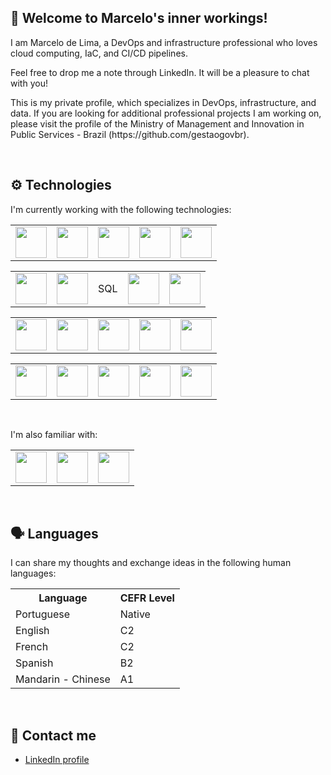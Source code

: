 ## :wave: Welcome to Marcelo's inner workings!

<p>I am Marcelo de Lima, a DevOps and infrastructure professional who loves cloud computing, IaC, and CI/CD pipelines.</p>
<p>Feel free to drop me a note through LinkedIn. It will be a pleasure to chat with you!</p>
<p>This is my private profile, which specializes in DevOps, infrastructure, and data. If you are looking for additional professional projects I am working on, please visit the profile of the Ministry of Management and Innovation in Public Services - Brazil (https://github.com/gestaogovbr).</p>
<br>

## :gear: Technologies

<p>I'm currently working with the following technologies:</p>
<table>
  <tr>
    <td><img src="https://cdn.jsdelivr.net/gh/devicons/devicon/icons/docker/docker-original.svg" width="50px" height="50px" /></td>
    <td><img src="https://cdn.jsdelivr.net/gh/devicons/devicon/icons/kubernetes/kubernetes-plain-wordmark.svg" width="50px" height="50px" /></td>
    <td><img src="https://cdn.jsdelivr.net/gh/devicons/devicon/icons/git/git-plain-wordmark.svg" width="50px" height="50px" /></td>
    <td><img src="https://cdn.jsdelivr.net/gh/devicons/devicon/icons/github/github-original-wordmark.svg" width="50px" height="50px" /></td>
    <td><img src="https://cdn.jsdelivr.net/gh/devicons/devicon/icons/gitlab/gitlab-original-wordmark.svg" width="50px" height="50px" /></td>
  </tr>
</table>
<table>
  <tr>
    <td><img src="https://cdn.jsdelivr.net/gh/devicons/devicon/icons/python/python-original-wordmark.svg" width="50px" height="50px" /></td>
    <td><img src="https://cdn.jsdelivr.net/gh/devicons/devicon/icons/r/r-original.svg" width="50px" height="50px" /></td>
    <td>SQL</td>
    <td><img src="https://cdn.jsdelivr.net/gh/devicons/devicon/icons/mysql/mysql-original-wordmark.svg" width="50px" height="50px" /></td>
    <td><img src="https://cdn.jsdelivr.net/gh/devicons/devicon/icons/postgresql/postgresql-original.svg" width="50px" height="50px" /></td>
  </tr>
</table>
<table>
  <tr>
    <td><img src="https://icon.icepanel.io/Technology/svg/Apache-Airflow.svg" width="50px" height="50px" /></td>
    <td><img src="https://avatars.githubusercontent.com/u/31670619?s=200&v=4" width="50px" height="50px" /></td>
    <td><img src="https://upload.wikimedia.org/wikipedia/commons/e/ed/Pandas_logo.svg" width="50px" height="50px" /></td>
    <td><img src="https://upload.wikimedia.org/wikipedia/commons/3/32/Qlik_Logo.svg" width="50px" height="50px" /></td>
    <td><img src="https://upload.wikimedia.org/wikipedia/commons/c/cf/New_Power_BI_Logo.svg" width="50px" height="50px" /></td>
  </tr>
</table>
<table>
  <tr>
    <td><img src="https://cdn.jsdelivr.net/gh/devicons/devicon/icons/vscode/vscode-original-wordmark.svg" width="50px" height="50px" /></td>
    <td><img src="https://cdn.jsdelivr.net/gh/devicons/devicon/icons/ubuntu/ubuntu-plain-wordmark.svg" width="50px" height="50px" /></td>
    <td><img src="https://cdn.jsdelivr.net/gh/devicons/devicon/icons/linux/linux-original.svg" width="50px" height="50px" /></td>
    <td><img src="https://cdn.jsdelivr.net/gh/devicons/devicon/icons/apple/apple-original.svg" width="50px" height="50px" /></td>
    <td><img src="https://cdn.jsdelivr.net/gh/devicons/devicon/icons/windows8/windows8-original.svg" width="50px" height="50px" /></td>
  </tr>
</table>
<br>

<p>I'm also familiar with:</p>
<table>
  <tr>
    <td><img src="https://cdn.jsdelivr.net/gh/devicons/devicon/icons/c/c-original.svg" width="50px" height="50px" /></td>
    <td><img src="https://cdn.jsdelivr.net/gh/devicons/devicon/icons/java/java-original-wordmark.svg" width="50px" height="50px" /></td>
    <td><img src="https://cdn.jsdelivr.net/gh/devicons/devicon/icons/php/php-original.svg" width="50px" height="50px" /></td>
  </tr>
</table>
<br>

## :speaking_head: Languages

<p>I can share my thoughts and exchange ideas in the following human languages:</p>

<table>
  <tr>
    <th>Language</th>
    <th>CEFR Level</th>
  </tr>
  <tr>
    <td>Portuguese</td>
    <td>Native</td>
  </tr>
  <tr>
    <td>English</td>
    <td>C2</td>
  </tr>
  <tr>
    <td>French</td>
    <td>C2</td>
  </tr>
  <tr>
    <td>Spanish</td>
    <td>B2</td>
  </tr>
  <tr>
    <td>Mandarin - Chinese</td>
    <td>A1</td>
  </tr>
</table>
<br>

## :incoming_envelope: Contact me

<ul>
  <li><a href="https://www.linkedin.com/in/marcelo-delima/">LinkedIn profile</a></li>
</ul>
<br>
